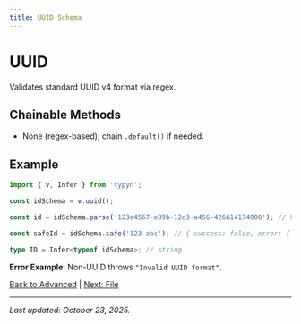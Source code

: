 ```yaml
---
title: UUID Schema
---
```


# UUID

Validates standard UUID v4 format via regex.

## Chainable Methods
- None (regex-based); chain `.default()` if needed.

## Example
```typescript
import { v, Infer } from 'typyn';

const idSchema = v.uuid();

const id = idSchema.parse('123e4567-e89b-12d3-a456-426614174000'); // Valid UUID

const safeId = idSchema.safe('123-abc'); // { success: false, error: { path: '', message: 'Invalid UUID format' } }

type ID = Infer<typeof idSchema>; // string
```

**Error Example**: Non-UUID throws `"Invalid UUID format"`.

[Back to Advanced](/advanced/) | [Next: File](/advanced/file)

---

*Last updated: October 23, 2025.*